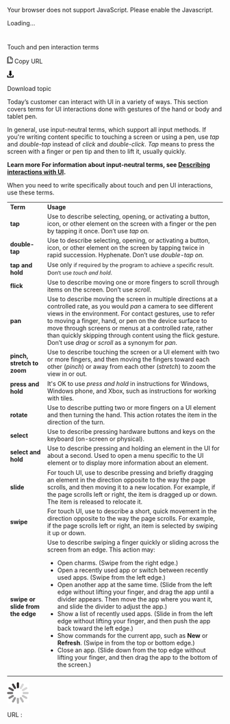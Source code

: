 ﻿Your browser does not support JavaScript. Please enable the Javascript.

Loading...

# 

Touch and pen interaction terms

![Copy URL](media/touch-pen-interaction-terms/Copy.png)
Copy URL

![Download](media/touch-pen-interaction-terms/Download.png)

Download topic

Today’s
customer can interact with UI in a variety of ways. This section
covers terms for UI interactions done with gestures of
the hand or body and tablet pen. 

In general, use input-neutral terms, which support all input methods. If you're writing content specific to touching a screen or using a pen, use *tap* and *double-tap* instead of *click* and *double-click*. *Tap* means to press the screen with a finger or pen tip and then to lift it, usually quickly. 

**Learn more For information about input-neutral terms, see [Describing interactions with UI](https://worldready.cloudapp.net/Styleguide/Read?id=2700&topicid=26472).**

When you need to write specifically about touch and pen UI interactions, use these terms. 

<table>
<tbody>
<tr class="odd">
<td><b>Term</b></td>
<td><b>Usage</b></td>
</tr>
<tr class="even">
<td><div>
<b>tap</b>
</div></td>
<td><div>
Use to describe selecting, opening, or activating a button, icon, or other element on the screen with a finger or the pen by tapping it once. Don’t use <em>tap on.</em>
</div></td>
</tr>
<tr class="odd">
<td><div>
<b>double-tap</b>
</div></td>
<td><div>
Use to describe selecting, opening, or activating a button, icon, or other element on the screen by tapping twice in rapid succession. Hyphenate. Don’t use <em>double-tap on.</em>
</div></td>
</tr>
<tr class="even">
<td><div>
<b>tap and hold</b>
</div></td>
<td><div>
Use only <span style="font-family: Segoe UI; font-size: small;">if required by the program to achieve a specific result. Don’t use <em>touch and hold</em>.</span>
</div></td>
</tr>
<tr class="odd">
<td><div>
<strong><b>flick</b></strong>
</div></td>
<td><div>
Use to describe moving one or more fingers to scroll through items on the screen. Don’t use <em>scroll</em>.
</div></td>
</tr>
<tr class="even">
<td><div>
<b>pan</b>
</div></td>
<td><div>
Use to describe moving the screen in multiple directions at a controlled rate, as you would <em>pan</em> a camera to see different views in the environment. For contact gestures, use to refer to moving a finger, hand, or pen on the device surface to move through screens or menus at a controlled rate, rather than quickly skipping through content using the flick gesture. Don’t use <em>drag</em> or <em>scroll</em> as a synonym for <em>pan</em>.
</div></td>
</tr>
<tr class="odd">
<td><div>
<b>pinch, stretch to zoom</b>
</div></td>
<td><div>
Use to describe touching the screen or a UI element with two or more fingers, and then moving the fingers toward each other (<em>pinch</em>) or away from each other (<em>stretch</em>) to zoom the view in or out.
</div></td>
</tr>
<tr class="even">
<td><div>
<b>press and hold</b>
<p></p>
</div></td>
<td>It's OK to use <em>press and hold</em> in instructions for Windows, Windows phone, and Xbox, such as instructions for working with tiles.</td>
</tr>
<tr class="odd">
<td><div>
<b>rotate</b>
</div></td>
<td><div>
Use to describe putting two or more fingers on a UI element and then turning the hand. This action rotates the item in the direction of the turn. 
</div></td>
</tr>
<tr class="even">
<td><div>
<b>select</b>
</div></td>
<td><div>
Use to describe pressing hardware buttons and keys on the keyboard (on-screen or physical). 
</div></td>
</tr>
<tr class="odd">
<td><div>
<b>select and hold</b>
</div></td>
<td><div>
Use to describe pressing and holding an element in the UI for about a second. Used to open a menu specific to the UI element or to display more information about an element.
</div></td>
</tr>
<tr class="even">
<td><div>
<b>slide</b>
</div></td>
<td><div>
For touch UI, use to describe pressing and briefly dragging an element in the direction opposite to the way the page scrolls, and then moving it to a new location. For example, if the page scrolls left or right, the item is dragged up or down. The item is released to relocate it. 
</div></td>
</tr>
<tr class="odd">
<td><div>
<b>swipe</b>
</div></td>
<td><div>
For touch UI, use to describe a short, quick movement in the direction opposite to the way the page scrolls. For example, if the page scrolls left or right, an item is selected by swiping it up or down. 
</div></td>
</tr>
<tr class="even">
<td><div>
<b>swipe or slide from the edge</b>
</div></td>
<td><div>
Use to describe swiping a finger quickly or sliding across the screen from an edge. This action may:
</div>
<ul>
<li>Open charms. (Swipe from the right edge.)</li>
<li>Open a recently used app or switch between recently used apps. (Swipe from the left edge.) </li>
<li>Open another app at the same time. (Slide from the left edge without lifting your finger, and drag the app until a divider appears. Then move the app where you want it, and slide the divider to adjust the app.) </li>
<li>Show a list of recently used apps. (Slide in from the left edge without lifting your finger, and then push the app back toward the left edge.)</li>
<li>Show commands for the current app, such as <b>New</b> or <b>Refresh</b>. (Swipe in from the top or bottom edge.)</li>
<li>Close an app. (Slide down from the top edge without lifting your finger, and then drag the app to the bottom of the screen.)</li>
</ul></td>
</tr>
</tbody>
</table>

![In progress](media/touch-pen-interaction-terms/activity-large.gif)

URL :
